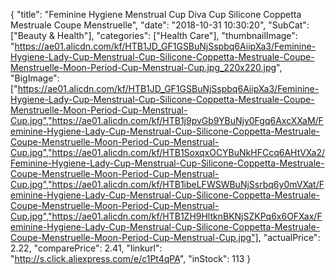 {
	"title": "Feminine Hygiene Menstrual Cup Diva Cup Silicone Coppetta Mestruale Coupe Menstruelle",
	"date": "2018-10-31 10:30:20",
	"SubCat": ["Beauty & Health"],
	"categories": ["Health Care"],
	"thumbnailImage": "https://ae01.alicdn.com/kf/HTB1JD_GF1GSBuNjSspbq6AiipXa3/Feminine-Hygiene-Lady-Cup-Menstrual-Cup-Silicone-Coppetta-Mestruale-Coupe-Menstruelle-Moon-Period-Cup-Menstrual-Cup.jpg_220x220.jpg",
	"BigImage": ["https://ae01.alicdn.com/kf/HTB1JD_GF1GSBuNjSspbq6AiipXa3/Feminine-Hygiene-Lady-Cup-Menstrual-Cup-Silicone-Coppetta-Mestruale-Coupe-Menstruelle-Moon-Period-Cup-Menstrual-Cup.jpg","https://ae01.alicdn.com/kf/HTB1j9pvGb9YBuNjy0Fgq6AxcXXaM/Feminine-Hygiene-Lady-Cup-Menstrual-Cup-Silicone-Coppetta-Mestruale-Coupe-Menstruelle-Moon-Period-Cup-Menstrual-Cup.jpg","https://ae01.alicdn.com/kf/HTB1SoxqxOCYBuNkHFCcq6AHtVXa2/Feminine-Hygiene-Lady-Cup-Menstrual-Cup-Silicone-Coppetta-Mestruale-Coupe-Menstruelle-Moon-Period-Cup-Menstrual-Cup.jpg","https://ae01.alicdn.com/kf/HTB1ibeLFWSWBuNjSsrbq6y0mVXat/Feminine-Hygiene-Lady-Cup-Menstrual-Cup-Silicone-Coppetta-Mestruale-Coupe-Menstruelle-Moon-Period-Cup-Menstrual-Cup.jpg","https://ae01.alicdn.com/kf/HTB1ZH9HltknBKNjSZKPq6x6OFXax/Feminine-Hygiene-Lady-Cup-Menstrual-Cup-Silicone-Coppetta-Mestruale-Coupe-Menstruelle-Moon-Period-Cup-Menstrual-Cup.jpg"],
	"actualPrice": 2.22,
	"comparePrice": 2.41,
	"linkurl": "http://s.click.aliexpress.com/e/c1Pt4qPA",
	"inStock": 113
}
